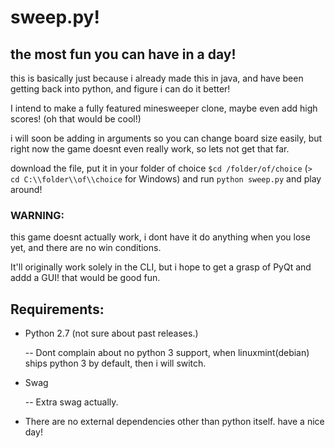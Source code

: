# sweep.py! #

## the most fun you can have in a day! ##

this is basically just because i already made this in java, and have been getting back into python, and figure i can do it better! 

I intend to make a fully featured minesweeper clone, maybe even add high scores! (oh that would be cool!)

i will soon be adding in arguments so you can change board size easily, but right now the game doesnt even really work, so lets not get that far.

download the file, put it in your folder of choice `$cd /folder/of/choice` (`> cd C:\\folder\\of\\choice` for Windows) and run `python sweep.py` and play around!

### WARNING: ###

this game doesnt actually work, i dont have it do anything when you lose yet, and there are no win conditions.

It'll originally work solely in the CLI, but i hope to get a grasp of PyQt and addd a GUI! that would be good fun.

## Requirements: ##

- Python 2.7 (not sure about past releases.)
   
   -- Dont complain about no python 3 support, when linuxmint(debian) ships python 3 by default, then i will switch.

- Swag

   -- Extra swag actually.

- There are no external dependencies other than python itself. have a nice day! 

